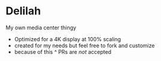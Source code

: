 # Delilah
My own media center thingy

* Optimized for a 4K display at 100% scaling
* created for my needs but feel free to fork and customize
* because of this ^ PRs are *not* accepted
